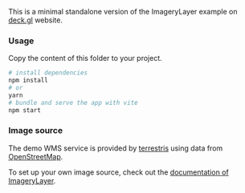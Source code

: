 This is a minimal standalone version of the ImageryLayer example
on [deck.gl](http://deck.gl) website.

### Usage

Copy the content of this folder to your project. 

```bash
# install dependencies
npm install
# or
yarn
# bundle and serve the app with vite
npm start
```

### Image source

The demo WMS service is provided by [terrestris](https://www.terrestris.de/en/demos/) using data from [OpenStreetMap](https://openstreetmap.org).

To set up your own image source, check out
the [documentation of ImageryLayer](../../../docs/api-reference/geo-layers/imagery-layer.md).
